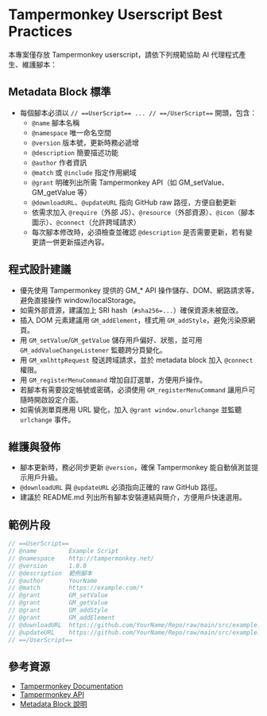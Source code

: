 # Tampermonkey Userscript Best Practices

本專案僅存放 Tampermonkey userscript，請依下列規範協助 AI 代理程式產生、維護腳本：

## Metadata Block 標準
- 每個腳本必須以 `// ==UserScript== ... // ==/UserScript==` 開頭，包含：
  - `@name` 腳本名稱
  - `@namespace` 唯一命名空間
  - `@version` 版本號，更新時務必遞增
  - `@description` 簡要描述功能
  - `@author` 作者資訊
  - `@match` 或 `@include` 指定作用網域
  - `@grant` 明確列出所需 Tampermonkey API（如 GM_setValue、GM_getValue 等）
  - `@downloadURL`、`@updateURL` 指向 GitHub raw 路徑，方便自動更新
  - 依需求加入 `@require`（外部 JS）、`@resource`（外部資源）、`@icon`（腳本圖示）、`@connect`（允許跨域請求）
  - 每次腳本修改時，必須檢查並確認 `@description` 是否需要更新，若有變更請一併更新描述內容。

## 程式設計建議
- 優先使用 Tampermonkey 提供的 GM_* API 操作儲存、DOM、網路請求等，避免直接操作 window/localStorage。
- 如需外部資源，建議加上 SRI hash（`#sha256=...`）確保資源未被竄改。
- 插入 DOM 元素建議用 `GM_addElement`，樣式用 `GM_addStyle`，避免污染原網頁。
- 用 `GM_setValue`/`GM_getValue` 儲存用戶偏好、狀態，並可用 `GM_addValueChangeListener` 監聽跨分頁變化。
- 用 `GM_xmlhttpRequest` 發送跨域請求，並於 metadata block 加入 `@connect` 權限。
- 用 `GM_registerMenuCommand` 增加自訂選單，方便用戶操作。
- 若腳本有需要設定帳號或密碼，必須使用 `GM_registerMenuCommand` 讓用戶可隨時開啟設定介面。
- 如需偵測單頁應用 URL 變化，加入 `@grant window.onurlchange` 並監聽 `urlchange` 事件。

## 維護與發佈
- 腳本更新時，務必同步更新 `@version`，確保 Tampermonkey 能自動偵測並提示用戶升級。
- `@downloadURL` 與 `@updateURL` 必須指向正確的 raw GitHub 路徑。
- 建議於 README.md 列出所有腳本安裝連結與簡介，方便用戶快速選用。

## 範例片段
```javascript
// ==UserScript==
// @name         Example Script
// @namespace    http://tampermonkey.net/
// @version      1.0.0
// @description  範例腳本
// @author       YourName
// @match        https://example.com/*
// @grant        GM_setValue
// @grant        GM_getValue
// @grant        GM_addStyle
// @grant        GM_addElement
// @downloadURL  https://github.com/YourName/Repo/raw/main/src/example.user.js
// @updateURL    https://github.com/YourName/Repo/raw/main/src/example.user.js
// ==/UserScript==
```

## 參考資源
- [Tampermonkey Documentation](https://www.tampermonkey.net/documentation.php)
- [Tampermonkey API](https://tampermonkey.net/api)
- [Metadata Block 說明](https://tampermonkey.net/metadata)
